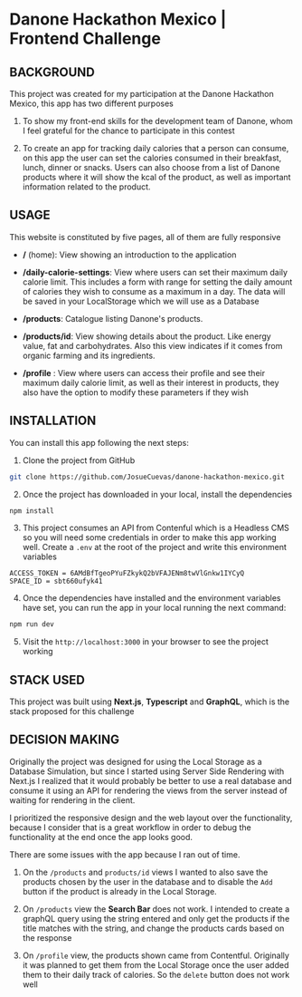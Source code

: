 # Danone Hackathon Mexico | Frontend Challenge

## BACKGROUND

This project was created for my participation at the Danone Hackathon Mexico, this app has two different purposes

1. To show my front-end skills for the development team of Danone, whom I feel grateful for the chance to participate in this contest

2. To create an app for tracking daily calories that a person can consume, on this app the user can set the calories consumed in their breakfast, lunch, dinner or snacks. Users can also choose from a list of Danone products where it will show the kcal of the product, as well as important information related to the product.

## USAGE

This website is constituted by five pages, all of them are fully responsive

- **/** (home): View showing an introduction to the application

- **/daily-calorie-settings**: View where users can set their maximum daily calorie limit. This includes a form with range for setting the daily amount of calories they wish to
  consume as a maximum in a day. The data will be saved in your LocalStorage which we will use as a Database

- **/products**: Catalogue listing Danone's products.

- **/products/id**: View showing details about the product. Like energy value, fat
  and carbohydrates. Also this view indicates if it comes from organic farming and its ingredients.

* **/profile** : View where users can access their profile and see their maximum
  daily calorie limit, as well as their interest in products, they also have the option to modify these parameters if they wish

## INSTALLATION

You can install this app following the next steps:

1. Clone the project from GitHub

```bash
git clone https://github.com/JosueCuevas/danone-hackathon-mexico.git
```

2. Once the project has downloaded in your local, install the dependencies

```bash
npm install
```

3. This project consumes an API from Contenful which is a Headless CMS so you will need some credentials in order to make this app working well. Create a `.env` at the root of the project and write this environment variables

```.env
ACCESS_TOKEN = 6AMdBfTgeoPYuFZkykQ2bVFAJENm8twVlGnkw1IYCyQ
SPACE_ID = sbt660ufyk41
```

4. Once the dependencies have installed and the environment variables have set, you can run the app in your local running the next command:

```bash
npm run dev
```

5. Visit the `http://localhost:3000` in your browser to see the project working

## STACK USED

This project was built using **Next.js**, **Typescript** and **GraphQL**, which is the stack proposed for this challenge

## DECISION MAKING

Originally the project was designed for using the Local Storage as a Database Simulation, but since I started using Server Side Rendering with Next.js I realized that it would probably be better to use a real database and consume it using an API for rendering the views from the server instead of waiting for rendering in the client.

I prioritized the responsive design and the web layout over the functionality, because I consider that is a great workflow in order to debug the functionality at the end once the app looks good.

There are some issues with the app because I ran out of time.

1. On the `/products` and `products/id` views I wanted to also save the products chosen by the user in the database and to disable the `Add` button if the product is already in the Local Storage.

2. On `/products` view the **Search Bar** does not work. I intended to create a graphQL query using the string entered and only get the products if the title matches with the string, and change the products cards based on the response

3. On `/profile` view, the products shown came from Contentful. Originally it was planned to get them from the Local Storage once the user added them to their daily track of calories. So the `delete` button does not work well
